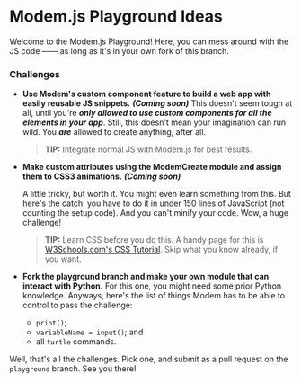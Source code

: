 # Modem.js Playground Ideas
Welcome to the Modem.js Playground! Here, you can mess around with the JS code —— as long as it's in your own fork of this branch.

### Challenges
 - **Use Modem's custom component feature to build a web app with easily reusable JS snippets.** 
***(Coming soon)***	
	This doesn't seem tough at all, until you're ***only allowed to use custom components for all the elements in your app***.  Still, this doesn't mean your imagination can run wild. You ***are*** allowed to create anything, after all.

	> **TIP:** Integrate normal JS with Modem.js for best results.
- **Make custom attributes using the ModemCreate module and assign them to CSS3 animations.** ***(Coming soon)***

	A little tricky, but worth it. You might even learn something from this. But here's the catch: you have to do it in 	under 150 lines of JavaScript (not counting the setup code). And you can't minify your code.
	Wow, a huge challenge!

	> **TIP:** Learn CSS before you do this. A handy page for this is [W3Schools.com's CSS Tutorial](https://w3schools.com/css/css_intro.asp). Skip what you know already, if you want.
- **Fork the playground branch and make your own module that can interact with Python.**
	For this one, you might need some prior Python knowledge. Anyways, here's the list of things Modem has
	to be able to control to pass the challenge:
	- `print()`;
	- `variableName = input()`; and
	- all `turtle` commands.


Well, that's all the challenges. Pick one, and submit as a pull request on the `playground` branch. See you there!
